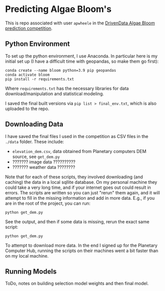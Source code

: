 # Predicting Algae Bloom's

This is repo associated with user `apwheele` in the [DrivenData Algae Bloom prediction competition](https://www.drivendata.org/competitions/143/tick-tick-bloom/page/649/).

## Python Environment

To set up the python environment, I use Anaconda. In particular here is my initial set up (I have a difficult time with geopandas, so make them go first):

    conda create --name bloom python=3.9 pip geopandas
    conda activate bloom
    pip install -r requirements.txt

Where `requirements.txt` has the necessary libraries for data download/manipulation and statistical modeling.

I saved the final built versions via `pip list > final_env.txt`, which is also uploaded to the repo.

## Downloading Data

I have saved the final files I used in the competition as CSV files in the `./data` folder. These include:

 - `elevation_dem.csv`, data obtained from Planetary computers DEM source, see `get_dem.py`
 - ??????? image data ??????????
 - ??????? weather data ????????

Note that for each of these scripts, they involved downloading (and caching) the data in a local sqllite database. On my personal machine they could take a very long time, and if your internet goes out could result in errors. The scripts are written so you can just "rerun" them again, and it will attempt to fill in the missing information and add in more data. E.g., if you are in the root of the project, you can run:

    python get_dem.py

See the output, and then if some data is missing, rerun the exact same script:

    python get_dem.py

To attempt to download more data. In the end I signed up for the Planetary Computer Hub, running the scripts on their machines went a bit faster than on my local machine.

## Running Models

ToDo, notes on building selection model weights and then final model.